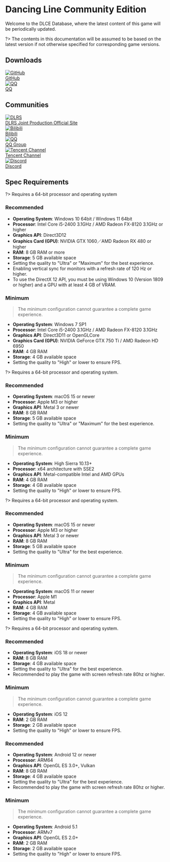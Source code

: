 # Dancing Line Community Edition

Welcome to the DLCE Database, where the latest content of this game will be periodically updated.

?> The contents in this documentation will be assumed to be based on the latest version if not otherwise specified for corresponding game versions.

## Downloads

<div class="icon-grid">
  <a class="icon-grid-group" href="https://github.com/DL-Community/DancingLine-CommunityEdition" target="_blank">
    <div class="icon-grid-item">
      <img class="icon-grid-img" src="/lib/img/github-mark.png" alt="GitHub">
      <div class="icon-grid-label">GitHub</div>
    </div>
  </a>

  <a class="icon-grid-group" href="#/dlce-group/about">
    <div class="icon-grid-item">
      <img class="icon-grid-img" src="/lib/img/qq.png" alt="QQ">
      <div class="icon-grid-label">QQ</div>
    </div>
  </a>
</div>

## Communities

<div class="icon-grid">
  <a class="icon-grid-group" href="https://chinadlrs.com/app/?id=25" target="_blank">
    <div class="icon-grid-item">
          <img class="icon-grid-img" src="/lib/img/dlrs.png" alt="DLRS">
          <div class="icon-grid-label">DLRS Joint Production Official Site</div>
    </div>
  </a>

  <a class="icon-grid-group" href="https://space.bilibili.com/187016314" target="_blank">
    <div class="icon-grid-item">
      <img class="icon-grid-img" src="/lib/img/bili.png" alt="Bilibili">
      <div class="icon-grid-label">Bilibili</div>
    </div>
  </a>

  <a class="icon-grid-group" href="#/dlce-group/about">
    <div class="icon-grid-item">
      <img class="icon-grid-img" src="/lib/img/qq.png" alt="QQ">
      <div class="icon-grid-label">QQ Group</div>
    </div>
  </a>

  <a class="icon-grid-group" href="https://pd.qq.com/s/2njtk4vj2" target="_blank">
    <div class="icon-grid-item">
      <img class="icon-grid-img" src="/lib/img/qq-channel.png" alt="Tencent Channel">
      <div class="icon-grid-label">Tencent Channel</div>
    </div>
  </a>

  <a class="icon-grid-group" href="https://discord.gg/8Ew5n3XadT" target="_blank">
    <div class="icon-grid-item">
      <img class="icon-grid-img" src="/lib/img/discord.png" alt="Discord">
      <div class="icon-grid-label">Discord</div>
    </div>
  </a>
</div>

## Spec Requirements

<!-- tabs:start -->

<!-- tab:Windows -->

?> Requires a 64-bit processor and operating system

### Recommended

- **Operating System**: Windows 10 64bit / Windows 11 64bit
- **Processor**: Intel Core i5-2400 3.1GHz / AMD Radeon FX-8120 3.1GHz or higher
- **Graphics API**: Direct3D12
- **Graphics Card (GPU)**: NVIDIA GTX 1060／AMD Radeon RX 480 or higher
- **RAM**: 8 GB RAM or more
- **Storage**: 5 GB available space
- Setting the quality to "Ultra" or "Maximum" for the best experience.
- Enabling vertical sync for monitors with a refresh rate of 120 Hz or higher.
- To use the DirectX 12 API, you must be using Windows 10 (Version 1809 or higher) and a GPU with at least 4 GB of VRAM.

### Minimum

> The minimum configuration cannot guarantee a complete game experience.

- **Operating System**: Windows 7 SP1
- **Processor**: Intel Core i5-2400 3.1GHz / AMD Radeon FX-8120 3.1GHz
- **Graphics API**: Direct3D11 or OpenGLCore
- **Graphics Card (GPU)**: NVIDIA GeForce GTX 750 Ti / AMD Radeon HD 6950
- **RAM**: 4 GB RAM
- **Storage**: 4 GB available space
- Setting the quality to "High" or lower to ensure FPS.

<!-- tab:macOS -->

?> Requires a 64-bit processor and operating system.

### Recommended

- **Operating System**: macOS 15 or newer
- **Processor**: Apple M3 or higher
- **Graphics API**: Metal 3 or newer
- **RAM**: 8 GB RAM
- **Storage**: 5 GB available space
- Setting the quality to "Ultra" or "Maximum" for the best experience.

### Minimum

> The minimum configuration cannot guarantee a complete game experience.

- **Operating System**: High Sierra 10.13+
- **Processor**: x64 architecture with SSE2
- **Graphics API**: Metal-compatible Intel and AMD GPUs
- **RAM**: 4 GB RAM
- **Storage**: 4 GB available space
- Setting the quality to "High" or lower to ensure FPS.

<!-- tab:iOS on Mac -->

?> Requires a 64-bit processor and operating system.

### Recommended

- **Operating System**: macOS 15 or newer
- **Processor**: Apple M3 or higher
- **Graphics API**: Metal 3 or newer
- **RAM**: 8 GB RAM
- **Storage**: 5 GB available space
- Setting the quality to "Ultra" for the best experience.

### Minimum

> The minimum configuration cannot guarantee a complete game experience.

- **Operating System**: macOS 11 or newer
- **Processor**: Apple M1
- **Graphics API**: Metal
- **RAM**: 4 GB RAM
- **Storage**: 4 GB available space
- Setting the quality to "High" or lower to ensure FPS.

<!-- tab:iOS -->

?> Requires a 64-bit processor and operating system.

### Recommended

- **Operating System**: iOS 18 or newer
- **RAM**: 8 GB RAM
- **Storage**: 4 GB available space
- Setting the quality to "Ultra" for the best experience.
- Recommended to play the game with screen refresh rate 80hz or higher.

### Minimum

> The minimum configuration cannot guarantee a complete game experience.

- **Operating System**: iOS 12
- **RAM**: 2 GB RAM
- **Storage**: 2 GB available space
- Setting the quality to "High" or lower to ensure FPS.

<!-- tab:Android -->

### Recommended

- **Operating System**: Android 12 or newer
- **Processor**: ARM64
- **Graphics API**: OpenGL ES 3.0+, Vulkan
- **RAM**: 8 GB RAM
- **Storage**: 4 GB available space
- Setting the quality to "Ultra" for the best experience.
- Recommended to play the game with screen refresh rate 80hz or higher.

### Minimum

> The minimum configuration cannot guarantee a complete game experience.

- **Operating System**: Android 5.1
- **Processor**: ARMv7
- **Graphics API**: OpenGL ES 2.0+
- **RAM**: 2 GB RAM
- **Storage**: 2 GB available space
- Setting the quality to "High" or lower to ensure FPS.

<!-- tabs:end -->